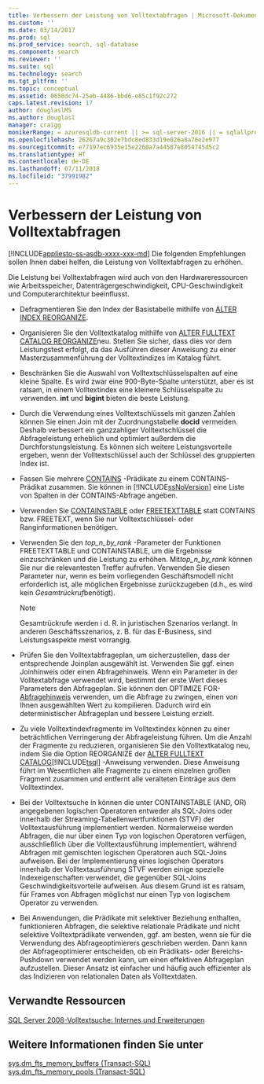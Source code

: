 ```yaml
---
title: Verbessern der Leistung von Volltextabfragen | Microsoft-Dokumentation
ms.custom: ''
ms.date: 03/14/2017
ms.prod: sql
ms.prod_service: search, sql-database
ms.component: search
ms.reviewer: ''
ms.suite: sql
ms.technology: search
ms.tgt_pltfrm: ''
ms.topic: conceptual
ms.assetid: 0658dc74-25eb-4486-bbd6-e85c1f92c272
caps.latest.revision: 17
author: douglaslMS
ms.author: douglasl
manager: craigg
monikerRange: = azuresqldb-current || >= sql-server-2016 || = sqlallproducts-allversions
ms.openlocfilehash: 26267a9c302e7bdc8ed833d19e026a8a76e2e977
ms.sourcegitcommit: e77197ec6935e15e2260a7a44587e8054745d5c2
ms.translationtype: HT
ms.contentlocale: de-DE
ms.lasthandoff: 07/11/2018
ms.locfileid: "37991982"
---
```

# <a name="improve-the-performance-of-full-text-queries"></a>Verbessern der Leistung von Volltextabfragen
[!INCLUDE[appliesto-ss-asdb-xxxx-xxx-md](../../includes/appliesto-ss-asdb-xxxx-xxx-md.md)]
  Die folgenden Empfehlungen sollen Ihnen dabei helfen, die Leistung von Volltextabfragen zu erhöhen.  
  
 Die Leistung bei Volltextabfragen wird auch von den Hardwareressourcen wie Arbeitsspeicher, Datenträgergeschwindigkeit, CPU-Geschwindigkeit und Computerarchitektur beeinflusst.  
  
-   Defragmentieren Sie den Index der Basistabelle mithilfe von [ALTER INDEX REORGANIZE](../../t-sql/statements/alter-index-transact-sql.md).  
  
-   Organisieren Sie den Volltextkatalog mithilfe von [ALTER FULLTEXT CATALOG REORGANIZE](../../t-sql/statements/alter-fulltext-catalog-transact-sql.md)neu. Stellen Sie sicher, dass dies vor dem Leistungstest erfolgt, da das Ausführen dieser Anweisung zu einer Masterzusammenführung der Volltextindizes im Katalog führt.  
  
-   Beschränken Sie die Auswahl von Volltextschlüsselspalten auf eine kleine Spalte. Es wird zwar eine 900-Byte-Spalte unterstützt, aber es ist ratsam, in einem Volltextindex eine kleinere Schlüsselspalte zu verwenden. **int** und **bigint** bieten die beste Leistung.  
  
-   Durch die Verwendung eines Volltextschlüssels mit ganzen Zahlen können Sie einen Join mit der Zuordnungstabelle **docid** vermeiden. Deshalb verbessert ein ganzzahliger Volltextschlüssel die Abfrageleistung erheblich und optimiert außerdem die Durchforstungsleistung. Es können sich weitere Leistungsvorteile ergeben, wenn der Volltextschlüssel auch der Schlüssel des gruppierten Index ist.  
  
-   Fassen Sie mehrere [CONTAINS](../../t-sql/queries/contains-transact-sql.md) -Prädikate zu einem CONTAINS-Prädikat zusammen. Sie können in [!INCLUDE[ssNoVersion](../../includes/ssnoversion-md.md)] eine Liste von Spalten in der CONTAINS-Abfrage angeben.  
  
-   Verwenden Sie [CONTAINSTABLE](../../relational-databases/system-functions/containstable-transact-sql.md) oder [FREETEXTTABLE](../../relational-databases/system-functions/freetexttable-transact-sql.md) statt CONTAINS bzw. FREETEXT, wenn Sie nur Volltextschlüssel- oder Ranginformationen benötigen.  
  
-   Verwenden Sie den *top_n_by_rank* -Parameter der Funktionen FREETEXTTABLE und CONTAINSTABLE, um die Ergebnisse einzuschränken und die Leistung zu erhöhen. Mit*top_n_by_rank* können Sie nur die relevantesten Treffer aufrufen. Verwenden Sie diesen Parameter nur, wenn es beim vorliegenden Geschäftsmodell nicht erforderlich ist, alle möglichen Ergebnisse zurückzugeben (d.h., es wird kein *Gesamtrückruf*benötigt).  
  
    > [!NOTE]  
    >  Gesamtrückrufe werden i d. R. in juristischen Szenarios verlangt. In anderen Geschäftsszenarios, z. B. für das E-Business, sind Leistungsaspekte meist vorrangig.  
  
-   Prüfen Sie den Volltextabfrageplan, um sicherzustellen, dass der entsprechende Joinplan ausgewählt ist. Verwenden Sie ggf. einen Joinhinweis oder einen Abfragehinweis. Wenn ein Parameter in der Volltextabfrage verwendet wird, bestimmt der erste Wert dieses Parameters den Abfrageplan. Sie können den OPTIMIZE FOR- [Abfragehinweis](../../t-sql/queries/hints-transact-sql-query.md) verwenden, um die Abfrage zu zwingen, einen von Ihnen ausgewählten Wert zu kompilieren. Dadurch wird ein deterministischer Abfrageplan und bessere Leistung erzielt.  
  
-   Zu viele Volltextindexfragmente im Volltextindex können zu einer beträchtlichen Verringerung der Abfrageleistung führen. Um die Anzahl der Fragmente zu reduzieren, organisieren Sie den Volltextkatalog neu, indem Sie die Option REORGANIZE der [ALTER FULLTEXT CATALOG](../../t-sql/statements/alter-fulltext-catalog-transact-sql.md)[!INCLUDE[tsql](../../includes/tsql-md.md)] -Anweisung verwenden. Diese Anweisung führt im Wesentlichen alle Fragmente zu einem einzelnen großen Fragment zusammen und entfernt alle veralteten Einträge aus dem Volltextindex.  
  
-   Bei der Volltextsuche in  können die unter CONTAINSTABLE (AND, OR) angegebenen logischen Operatoren entweder als SQL-Joins oder innerhalb der Streaming-Tabellenwertfunktionen (STVF) der Volltextausführung implementiert werden. Normalerweise werden Abfragen, die nur über einen Typ von logischen Operatoren verfügen, ausschließlich über die Volltextausführung implementiert, während Abfragen mit gemischten logischen Operatoren auch SQL-Joins aufweisen. Bei der Implementierung eines logischen Operators innerhalb der Volltextausführung STVF werden einige spezielle Indexeigenschaften verwendet, die gegenüber SQL-Joins Geschwindigkeitsvorteile aufweisen. Aus diesem Grund ist es ratsam, für Frames von Abfragen möglichst nur einen Typ von logischem Operator zu verwenden.  
  
-   Bei Anwendungen, die Prädikate mit selektiver Beziehung enthalten, funktionieren Abfragen, die selektive relationale Prädikate und nicht selektive Volltextprädikate verwenden, ggf. am besten, wenn sie für die Verwendung des Abfrageoptimierers geschrieben werden. Dann kann der Abfrageoptimierer entscheiden, ob ein Prädikats- oder Bereichs-Pushdown verwendet werden kann, um einen effektiven Abfrageplan aufzustellen. Dieser Ansatz ist einfacher und häufig auch effizienter als das Indizieren von relationalen Daten als Volltextdaten.  
  
## <a name="related-resources"></a>Verwandte Ressourcen  
 [SQL Server 2008-Volltextsuche: Internes und Erweiterungen](http://go.microsoft.com/fwlink/?LinkId=129544)  
  
## <a name="see-also"></a>Weitere Informationen finden Sie unter  
 [sys.dm_fts_memory_buffers &#40;Transact-SQL&#41;](../../relational-databases/system-dynamic-management-views/sys-dm-fts-memory-buffers-transact-sql.md)   
 [sys.dm_fts_memory_pools &#40;Transact-SQL&#41;](../../relational-databases/system-dynamic-management-views/sys-dm-fts-memory-pools-transact-sql.md)  
  
  
